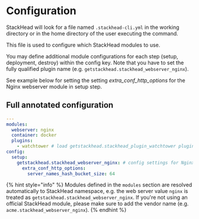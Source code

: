 # Configuration

StackHead will look for a file named `.stackhead-cli.yml` in the working directory or in the home directory of the user executing the command.

This file is used to configure which StackHead modules to use.

You may define additional module configurations for each step (setup, deployment, destroy) within the config key.
Note that you have to set the fully qualified plugin name (e.g. `getstackhead.stackhead_webserver_nginx`).

See example below for setting the setting _extra_conf_http_options_ for the Nginx webserver module in setup step.

## Full annotated configuration

```yaml
---
modules:
  webserver: nginx
  container: docker
  plugins:
    - watchtower # load getstackhead.stackhead_plugin_watchtower plugin
config:
  setup:
    getstackhead.stackhead_webserver_nginx: # config settings for Nginx module
      extra_conf_http_options:
        server_names_hash_bucket_size: 64
```

{% hint style="info" %}
Modules defined in the `modules` section are resolved automatically to StackHead namespace, e.g. the web server value `nginx` is treated as `getstackhead.stackhead_webserver_nginx`. If you're not using an official StackHead module, please make sure to add the vendor name \(e.g. `acme.stackhead_webserver_nginx`\).
{% endhint %}

